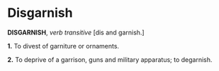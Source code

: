 # Disgarnish

**DISGARNISH**, _verb transitive_ \[dis and garnish.\]

**1.** To divest of garniture or ornaments.

**2.** To deprive of a garrison, guns and military apparatus; to degarnish.